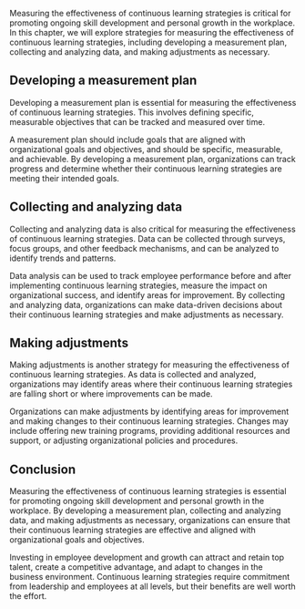 
Measuring the effectiveness of continuous learning strategies is critical for promoting ongoing skill development and personal growth in the workplace. In this chapter, we will explore strategies for measuring the effectiveness of continuous learning strategies, including developing a measurement plan, collecting and analyzing data, and making adjustments as necessary.

Developing a measurement plan
-----------------------------

Developing a measurement plan is essential for measuring the effectiveness of continuous learning strategies. This involves defining specific, measurable objectives that can be tracked and measured over time.

A measurement plan should include goals that are aligned with organizational goals and objectives, and should be specific, measurable, and achievable. By developing a measurement plan, organizations can track progress and determine whether their continuous learning strategies are meeting their intended goals.

Collecting and analyzing data
-----------------------------

Collecting and analyzing data is also critical for measuring the effectiveness of continuous learning strategies. Data can be collected through surveys, focus groups, and other feedback mechanisms, and can be analyzed to identify trends and patterns.

Data analysis can be used to track employee performance before and after implementing continuous learning strategies, measure the impact on organizational success, and identify areas for improvement. By collecting and analyzing data, organizations can make data-driven decisions about their continuous learning strategies and make adjustments as necessary.

Making adjustments
------------------

Making adjustments is another strategy for measuring the effectiveness of continuous learning strategies. As data is collected and analyzed, organizations may identify areas where their continuous learning strategies are falling short or where improvements can be made.

Organizations can make adjustments by identifying areas for improvement and making changes to their continuous learning strategies. Changes may include offering new training programs, providing additional resources and support, or adjusting organizational policies and procedures.

Conclusion
----------

Measuring the effectiveness of continuous learning strategies is essential for promoting ongoing skill development and personal growth in the workplace. By developing a measurement plan, collecting and analyzing data, and making adjustments as necessary, organizations can ensure that their continuous learning strategies are effective and aligned with organizational goals and objectives.

Investing in employee development and growth can attract and retain top talent, create a competitive advantage, and adapt to changes in the business environment. Continuous learning strategies require commitment from leadership and employees at all levels, but their benefits are well worth the effort.
